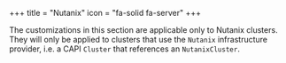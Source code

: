 +++
title = "Nutanix"
icon = "fa-solid fa-server"
+++

The customizations in this section are applicable only to Nutanix clusters. They will only be applied to clusters that
use the `Nutanix` infrastructure provider, i.e. a CAPI `Cluster` that references an `NutanixCluster`.
